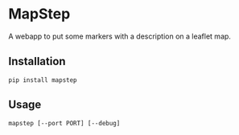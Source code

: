 # MapStep

A webapp to put some markers with a description on a leaflet map.


## Installation

    pip install mapstep


## Usage

    mapstep [--port PORT] [--debug]
